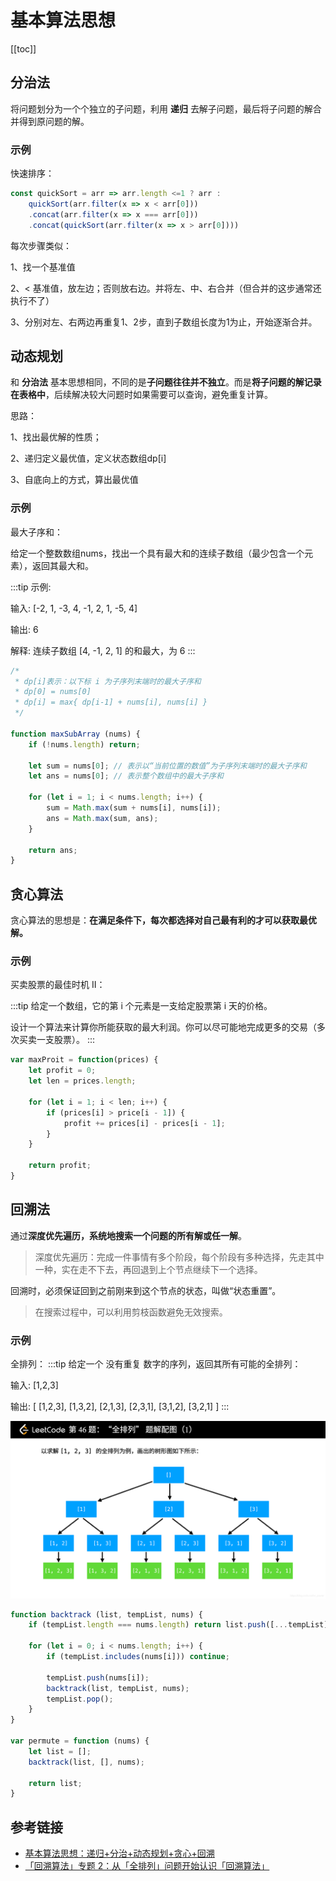 # 基本算法思想

[[toc]]

## 分治法
将问题划分为一个个独立的子问题，利用 **递归** 去解子问题，最后将子问题的解合并得到原问题的解。

### 示例
快速排序：
```js
const quickSort = arr => arr.length <=1 ? arr :
    quickSort(arr.filter(x => x < arr[0]))
    .concat(arr.filter(x => x === arr[0]))
    .concat(quickSort(arr.filter(x => x > arr[0])))
```
每次步骤类似：

1、找一个基准值

2、< 基准值，放左边；否则放右边。并将左、中、右合并（但合并的这步通常还执行不了）

3、分别对左、右两边再重复1、2步，直到子数组长度为1为止，开始逐渐合并。

## 动态规划
和 **分治法** 基本思想相同，不同的是**子问题往往并不独立**。而是**将子问题的解记录在表格中**，后续解决较大问题时如果需要可以查询，避免重复计算。

思路：

1、找出最优解的性质；

2、递归定义最优值，定义状态数组dp[i]

3、自底向上的方式，算出最优值

### 示例
最大子序和：

给定一个整数数组nums，找出一个具有最大和的连续子数组（最少包含一个元素），返回其最大和。

:::tip
示例:

输入: [-2, 1, -3, 4, -1, 2, 1, -5, 4]

输出: 6

解释: 连续子数组 [4, -1, 2, 1] 的和最大，为 6
:::

```js
/*
 * dp[i]表示：以下标 i 为子序列末端时的最大子序和
 * dp[0] = nums[0]
 * dp[i] = max{ dp[i-1] + nums[i], nums[i] }
 */ 

function maxSubArray (nums) {
    if (!nums.length) return;

    let sum = nums[0]; // 表示以“当前位置的数值”为子序列末端时的最大子序和
    let ans = nums[0]; // 表示整个数组中的最大子序和

    for (let i = 1; i < nums.length; i++) {
        sum = Math.max(sum + nums[i], nums[i]);
        ans = Math.max(sum, ans);
    }

    return ans;
}
```

## 贪心算法
贪心算法的思想是：**在满足条件下，每次都选择对自己最有利的才可以获取最优解。**

### 示例
买卖股票的最佳时机 II：

:::tip
给定一个数组，它的第 i 个元素是一支给定股票第 i 天的价格。

设计一个算法来计算你所能获取的最大利润。你可以尽可能地完成更多的交易（多次买卖一支股票）。
:::

```js
var maxProit = function(prices) {
    let profit = 0;
    let len = prices.length;

    for (let i = 1; i < len; i++) {
        if (prices[i] > price[i - 1]) {
            profit += prices[i] - prices[i - 1];
        }
    }

    return profit;
}
```

## 回溯法
通过**深度优先遍历，系统地搜索一个问题的所有解或任一解**。
> 深度优先遍历：完成一件事情有多个阶段，每个阶段有多种选择，先走其中一种，实在走不下去，再回退到上个节点继续下一个选择。

回溯时，必须保证回到之前刚来到这个节点的状态，叫做“状态重置”。
> 在搜索过程中，可以利用剪枝函数避免无效搜索。

### 示例
全排列：
:::tip
给定一个 没有重复 数字的序列，返回其所有可能的全排列：

输入: [1,2,3]

输出:
[
  [1,2,3],
  [1,3,2],
  [2,1,3],
  [2,3,1],
  [3,1,2],
  [3,2,1]
]
:::

![alt](./img/img-1.png)

```js
function backtrack (list, tempList, nums) {
    if (tempList.length === nums.length) return list.push([...tempList]);

    for (let i = 0; i < nums.length; i++) {
        if (tempList.includes(nums[i])) continue;

        tempList.push(nums[i]);
        backtrack(list, tempList, nums);
        tempList.pop();
    }
}

var permute = function (nums) {
    let list = [];
    backtrack(list, [], nums);

    return list;
}
```

<!-- ![alt](./img/img-2.png) -->

## 参考链接
 - [基本算法思想：递归+分治+动态规划+贪心+回溯](https://segmentfault.com/a/1190000014680336)
 - [「回溯算法」专题 2：从「全排列」问题开始认识「回溯算法」](https://liweiwei1419.gitee.io/leetcode-algo/2018/02/02/leetcode-solution/backtracking-2/)